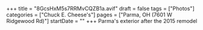 +++
title = "8GcsHxM5s7RRMvCQZB1a.avif"
draft = false
tags = ["Photos"]
categories = ["Chuck E. Cheese's"]
pages = ["Parma, OH (7601 W Ridgewood Rd)"]
startDate = ""
+++
Parma's exterior after the 2015 remodel
